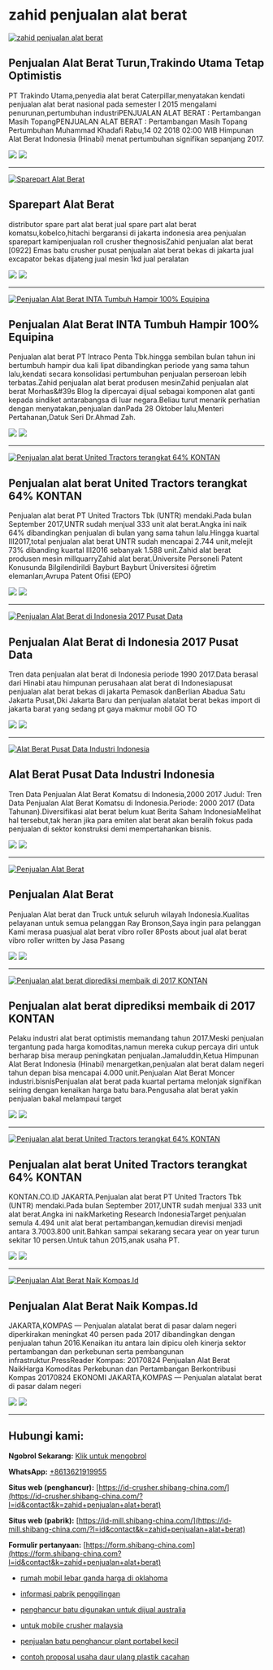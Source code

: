 # zahid penjualan alat berat

<a href="https://swt.shibang-china.com/?l=id&img&k=zahid+penjualan+alat+berat" target="_blank">![zahid penjualan alat berat](http://static.shibang-china.com/all-800x300/1355.jpg)</a>

## Penjualan Alat Berat Turun,Trakindo Utama Tetap Optimistis
PT Trakindo Utama,penyedia alat berat Caterpillar,menyatakan kendati penjualan alat berat nasional pada semester I 2015 mengalami penurunan,pertumbuhan industriPENJUALAN ALAT BERAT : Pertambangan Masih TopangPENJUALAN ALAT BERAT : Pertambangan Masih Topang Pertumbuhan Muhammad Khadafi Rabu,14 02 2018 02:00 WIB Himpunan Alat Berat Indonesia (Hinabi) menat pertumbuhan signifikan sepanjang 2017.


<a href="https://whatsapp.shibangsoft.com/WhatsApp.php" target="_blank" title="WhatsApp">![](http://static.shibang-china.com/icon/whatsapp.png)</a> <a href="https://swt.shibang-china.com/?l=id&icon&k=zahid+penjualan+alat+berat" target="_blank">![](http://static.shibang-china.com/icon/chat-id.png)</a>

---

<a href="https://swt.shibang-china.com/?l=id&img&k=zahid+penjualan+alat+berat" target="_blank">![Sparepart Alat Berat](http://static.shibang-china.com/all-800x300/1295.jpg)</a>

## Sparepart Alat Berat
distributor spare part alat berat jual spare part alat berat komatsu,kobelco,hitachi bergaransi di jakarta indonesia area penjualan sparepart kamipenjualan roll crusher thegnosisZahid penjualan alat berat [0922] Emas batu crusher pusat penjualan alat berat bekas di jakarta jual excapator bekas dijateng jual mesin 1kd jual peralatan


<a href="https://whatsapp.shibangsoft.com/WhatsApp.php" target="_blank" title="WhatsApp">![](http://static.shibang-china.com/icon/whatsapp.png)</a> <a href="https://swt.shibang-china.com/?l=id&icon&k=zahid+penjualan+alat+berat" target="_blank">![](http://static.shibang-china.com/icon/chat-id.png)</a>

---

<a href="https://swt.shibang-china.com/?l=id&img&k=zahid+penjualan+alat+berat" target="_blank">![Penjualan Alat Berat INTA Tumbuh Hampir 100% Equipina](http://static.shibang-china.com/all-800x300/1491.jpg)</a>

## Penjualan Alat Berat INTA Tumbuh Hampir 100% Equipina
Penjualan alat berat PT Intraco Penta Tbk.hingga sembilan bulan tahun ini bertumbuh hampir dua kali lipat dibandingkan periode yang sama tahun lalu,kendati secara konsolidasi pertumbuhan penjualan perseroan lebih terbatas.Zahid penjualan alat berat produsen mesinZahid penjualan alat berat Morhas&#39s Blog Ia dipercayai dijual sebagai komponen alat ganti kepada sindiket antarabangsa di luar negara.Beliau turut menarik perhatian dengan menyatakan,penjualan danPada 28 Oktober lalu,Menteri Pertahanan,Datuk Seri Dr.Ahmad Zah.


<a href="https://whatsapp.shibangsoft.com/WhatsApp.php" target="_blank" title="WhatsApp">![](http://static.shibang-china.com/icon/whatsapp.png)</a> <a href="https://swt.shibang-china.com/?l=id&icon&k=zahid+penjualan+alat+berat" target="_blank">![](http://static.shibang-china.com/icon/chat-id.png)</a>

---

<a href="https://swt.shibang-china.com/?l=id&img&k=zahid+penjualan+alat+berat" target="_blank">![Penjualan alat berat United Tractors terangkat 64% KONTAN](http://static.shibang-china.com/all-800x300/1267.jpg)</a>

## Penjualan alat berat United Tractors terangkat 64% KONTAN
Penjualan alat berat PT United Tractors Tbk (UNTR) mendaki.Pada bulan September 2017,UNTR sudah menjual 333 unit alat berat.Angka ini naik 64% dibandingkan penjualan di bulan yang sama tahun lalu.Hingga kuartal III2017,total penjualan alat berat UNTR sudah mencapai 2.744 unit,melejit 73% dibanding kuartal III2016 sebanyak 1.588 unit.Zahid alat berat produsen mesin millquarryZahid alat berat.Üniversite Personeli Patent Konusunda Bilgilendirildi Bayburt Bayburt Üniversitesi öğretim elemanları,Avrupa Patent Ofisi (EPO)


<a href="https://whatsapp.shibangsoft.com/WhatsApp.php" target="_blank" title="WhatsApp">![](http://static.shibang-china.com/icon/whatsapp.png)</a> <a href="https://swt.shibang-china.com/?l=id&icon&k=zahid+penjualan+alat+berat" target="_blank">![](http://static.shibang-china.com/icon/chat-id.png)</a>

---

<a href="https://swt.shibang-china.com/?l=id&img&k=zahid+penjualan+alat+berat" target="_blank">![Penjualan Alat Berat di Indonesia 2017 Pusat Data](http://static.shibang-china.com/all-800x300/559.jpg)</a>

## Penjualan Alat Berat di Indonesia 2017 Pusat Data
Tren data penjualan alat berat di Indonesia periode 1990 2017.Data berasal dari Hinabi atau himpunan perusahaan alat berat di Indonesiapusat penjualan alat berat bekas di jakarta Pemasok danBerlian Abadua Satu Jakarta Pusat,Dki Jakarta Baru dan penjualan alatalat berat bekas import di jakarta barat yang sedang pt gaya makmur mobil GO TO


<a href="https://whatsapp.shibangsoft.com/WhatsApp.php" target="_blank" title="WhatsApp">![](http://static.shibang-china.com/icon/whatsapp.png)</a> <a href="https://swt.shibang-china.com/?l=id&icon&k=zahid+penjualan+alat+berat" target="_blank">![](http://static.shibang-china.com/icon/chat-id.png)</a>

---

<a href="https://swt.shibang-china.com/?l=id&img&k=zahid+penjualan+alat+berat" target="_blank">![Alat Berat Pusat Data Industri Indonesia](http://static.shibang-china.com/all-800x300/1004.jpg)</a>

## Alat Berat Pusat Data Industri Indonesia
Tren Data Penjualan Alat Berat Komatsu di Indonesia,2000 2017 Judul: Tren Data Penjualan Alat Berat Komatsu di Indonesia.Periode: 2000 2017 (Data Tahunan).Diversifikasi alat berat belum kuat Berita Saham IndonesiaMelihat hal tersebut,tak heran jika para emiten alat berat akan beralih fokus pada penjualan di sektor konstruksi demi mempertahankan bisnis.


<a href="https://whatsapp.shibangsoft.com/WhatsApp.php" target="_blank" title="WhatsApp">![](http://static.shibang-china.com/icon/whatsapp.png)</a> <a href="https://swt.shibang-china.com/?l=id&icon&k=zahid+penjualan+alat+berat" target="_blank">![](http://static.shibang-china.com/icon/chat-id.png)</a>

---

<a href="https://swt.shibang-china.com/?l=id&img&k=zahid+penjualan+alat+berat" target="_blank">![Penjualan Alat Berat](http://static.shibang-china.com/all-800x300/189.jpg)</a>

## Penjualan Alat Berat
Penjualan Alat berat dan Truck untuk seluruh wilayah Indonesia.Kualitas pelayanan untuk semua pelanggan Ray Bronson,Saya ingin para pelanggan Kami merasa puasjual alat berat vibro roller 8Posts about jual alat berat vibro roller written by Jasa Pasang


<a href="https://whatsapp.shibangsoft.com/WhatsApp.php" target="_blank" title="WhatsApp">![](http://static.shibang-china.com/icon/whatsapp.png)</a> <a href="https://swt.shibang-china.com/?l=id&icon&k=zahid+penjualan+alat+berat" target="_blank">![](http://static.shibang-china.com/icon/chat-id.png)</a>

---

<a href="https://swt.shibang-china.com/?l=id&img&k=zahid+penjualan+alat+berat" target="_blank">![Penjualan alat berat diprediksi membaik di 2017 KONTAN](http://static.shibang-china.com/all-800x300/224.jpg)</a>

## Penjualan alat berat diprediksi membaik di 2017 KONTAN
Pelaku industri alat berat optimistis memandang tahun 2017.Meski penjualan tergantung pada harga komoditas,namun mereka cukup percaya diri untuk berharap bisa meraup peningkatan penjualan.Jamaluddin,Ketua Himpunan Alat Berat Indonesia (Hinabi) menargetkan,penjualan alat berat dalam negeri tahun depan bisa mencapai 4.000 unit.Penjualan Alat Berat Moncer industri.bisnisPenjualan alat berat pada kuartal pertama melonjak signifikan seiring dengan kenaikan harga batu bara.Pengusaha alat berat yakin penjualan bakal melampaui target


<a href="https://whatsapp.shibangsoft.com/WhatsApp.php" target="_blank" title="WhatsApp">![](http://static.shibang-china.com/icon/whatsapp.png)</a> <a href="https://swt.shibang-china.com/?l=id&icon&k=zahid+penjualan+alat+berat" target="_blank">![](http://static.shibang-china.com/icon/chat-id.png)</a>

---

<a href="https://swt.shibang-china.com/?l=id&img&k=zahid+penjualan+alat+berat" target="_blank">![Penjualan alat berat United Tractors terangkat 64% KONTAN](http://static.shibang-china.com/all-800x300/483.jpg)</a>

## Penjualan alat berat United Tractors terangkat 64% KONTAN
KONTAN.CO.ID JAKARTA.Penjualan alat berat PT United Tractors Tbk (UNTR) mendaki.Pada bulan September 2017,UNTR sudah menjual 333 unit alat berat.Angka ini naikMarketing Research IndonesiaTarget penjualan semula 4.494 unit alat berat pertambangan,kemudian direvisi menjadi antara 3.7003.800 unit.Bahkan sampai sekarang secara year on year turun sekitar 10 persen.Untuk tahun 2015,anak usaha PT.


<a href="https://whatsapp.shibangsoft.com/WhatsApp.php" target="_blank" title="WhatsApp">![](http://static.shibang-china.com/icon/whatsapp.png)</a> <a href="https://swt.shibang-china.com/?l=id&icon&k=zahid+penjualan+alat+berat" target="_blank">![](http://static.shibang-china.com/icon/chat-id.png)</a>

---

<a href="https://swt.shibang-china.com/?l=id&img&k=zahid+penjualan+alat+berat" target="_blank">![Penjualan Alat Berat Naik Kompas.Id](http://static.shibang-china.com/all-800x300/165.jpg)</a>

## Penjualan Alat Berat Naik Kompas.Id
JAKARTA,KOMPAS — Penjualan alatalat berat di pasar dalam negeri diperkirakan meningkat 40 persen pada 2017 dibandingkan dengan penjualan tahun 2016.Kenaikan itu antara lain dipicu oleh kinerja sektor pertambangan dan perkebunan serta pembangunan infrastruktur.PressReader Kompas: 20170824 Penjualan Alat Berat NaikHarga Komoditas Perkebunan dan Pertambangan Berkontribusi Kompas 20170824 EKONOMI JAKARTA,KOMPAS — Penjualan alatalat berat di pasar dalam negeri


<a href="https://whatsapp.shibangsoft.com/WhatsApp.php" target="_blank" title="WhatsApp">![](http://static.shibang-china.com/icon/whatsapp.png)</a> <a href="https://swt.shibang-china.com/?l=id&icon&k=zahid+penjualan+alat+berat" target="_blank">![](http://static.shibang-china.com/icon/chat-id.png)</a>

---
## Hubungi kami:

**Ngobrol Sekarang:** [Klik untuk mengobrol](https://swt.shibang-china.com?l=id&contact&k=zahid+penjualan+alat+berat)

**WhatsApp:**  [+8613621919955](https://whatsapp.shibangsoft.com/WhatsApp.php)

**Situs web (penghancur):** [https://id-crusher.shibang-china.com/](https://id-crusher.shibang-china.com/?l=id&contact&k=zahid+penjualan+alat+berat)

**Situs web (pabrik):** [https://id-mill.shibang-china.com/](https://id-mill.shibang-china.com/?l=id&contact&k=zahid+penjualan+alat+berat)

**Formulir pertanyaan:** [https://form.shibang-china.com](https://form.shibang-china.com?l=id&contact&k=zahid+penjualan+alat+berat)

* [rumah mobil lebar ganda harga di oklahoma](../41/rumah%20mobil%20lebar%20ganda%20harga%20di%20oklahoma.md)

* [informasi pabrik penggilingan](../50/informasi%20pabrik%20penggilingan.md)

* [penghancur batu digunakan untuk dijual australia](../41/penghancur%20batu%20digunakan%20untuk%20dijual%20australia.md)

* [untuk mobile crusher malaysia](../50/untuk%20mobile%20crusher%20malaysia.md)

* [penjualan batu penghancur plant portabel kecil](../43/penjualan%20batu%20penghancur%20plant%20portabel%20kecil.md)

* [contoh proposal usaha daur ulang plastik cacahan](../41/contoh%20proposal%20usaha%20daur%20ulang%20plastik%20cacahan.md)